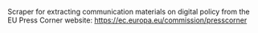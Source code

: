 Scraper for extracting communication materials on digital policy from the EU Press Corner website: https://ec.europa.eu/commission/presscorner
